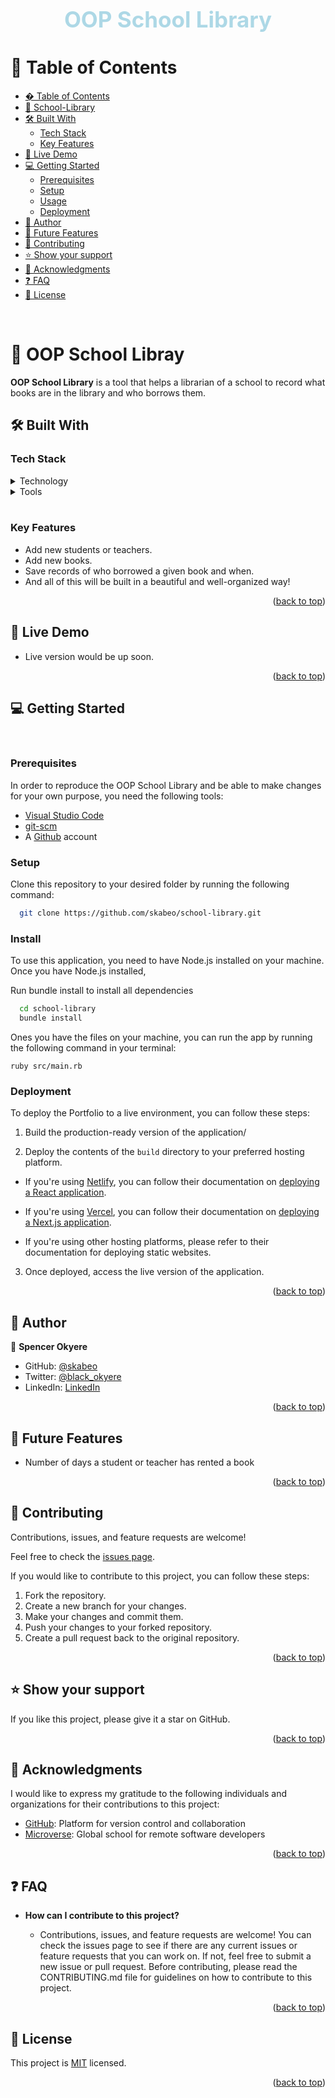 <a id="readme-top"></a>

<div align="center">
    <br>
  <h1 style="font-size: 35px; color: lightblue"><b>OOP School Library</b></h1>
</div>

# 📗 Table of Contents <a id="table-of-contents"></a>

- [� Table of Contents](#table-of-contents)
- [📖 School-Library ](#about-project)
- [🛠 Built With ](#built-with)
  - [Tech Stack ](#tech-stack)
  - [Key Features ](#key-features)
- [🚀 Live Demo ](#live-demo)
- [💻 Getting Started ](#getting-started)
  - [Prerequisites](#prerequisites)
  - [Setup](#setup)
  - [Usage](#usage)
  - [Deployment](#deployment)
- [👥 Author ](#authors)
- [🔭 Future Features ](#future-features)
- [🤝 Contributing ](#contributing)
- [⭐️ Show your support ](#️support)
- [🙏 Acknowledgments ](#acknowledgements)
- [❓ FAQ ](#faq)
- [📝 License ](#license)

<br>

# 📖 OOP School Libray <a id="about-project"></a>

**OOP School Library**  is a tool that helps a librarian of a school to  record what books are in the library and who borrows them.

## 🛠 Built With <a id="built-with"></a>

### Tech Stack <a id="tech-stack"></a>

<details>

  <summary>Technology</summary>

  - [Ruby](https://ruby.org/) - A high-level programming language used for back-end development.
  - [irb](https://www.irb.com/) - A command line interface for ruby

</details>

<details>
  <summary>Tools</summary>
  <ul>
    <li><a href="https://code.visualstudio.com/">VSCode</a></li>
    <li><a href="https://git-scm.com/">Git</a></li>
    <li><a href="https://nodejs.org/en">node</a></li>
  </ul>
</details>
<br/>
<!-- Features -->

### Key Features <a id="key-features"></a>

- Add new students or teachers.
- Add new books.
- Save records of who borrowed a given book and when.
- And all of this will be built in a beautiful and well-organized way!

<p align="right">(<a href="#readme-top">back to top</a>)</p>

## 🚀 Live Demo <a id="live-demo"></a>

- Live version would be up soon.


<p align="right">(<a href="#readme-top">back to top</a>)</p>

## 💻 Getting Started <a id="getting-started"></a>
<br>

### Prerequisites

In order to reproduce the OOP School Library and be able to make changes for your own purpose, you need the following tools:
- [Visual Studio Code](https://code.visualstudio.com/)
- [git-scm](https://git-scm.com/)
- A [Github](https://github.com/) account

### Setup

Clone this repository to your desired folder by running the following command:

```sh
  git clone https://github.com/skabeo/school-library.git
```

### Install

To use this application, you need to have Node.js installed on your machine. Once you have Node.js installed,

Run bundle install to install all dependencies

```sh
  cd school-library
  bundle install

```

Ones you have the files on your machine, you can run the app by running the following command in your terminal: 

```
ruby src/main.rb
```

### Deployment

To deploy the Portfolio to a live environment, you can follow these steps:

1. Build the production-ready version of the application/

2. Deploy the contents of the `build` directory to your preferred hosting platform.

- If you're using [Netlify](https://www.netlify.com/), you can follow their documentation on [deploying a React application](https://docs.netlify.com/configure-builds/common-configurations/react/).

- If you're using [Vercel](https://vercel.com/), you can follow their documentation on [deploying a Next.js application](https://vercel.com/docs/platform/deployments#deploying-next.js).

- If you're using other hosting platforms, please refer to their documentation for deploying static websites.

3. Once deployed, access the live version of the application.


<p align="right">(<a href="#readme-top">back to top</a>)</p>

## 👥 Author <a id="authors"></a>

👤 **Spencer Okyere**

- GitHub: [@skabeo](https://github.com/skabeo)
- Twitter: [@black_okyere](https://twitter.com/black_okyere)
- LinkedIn: [LinkedIn](https://linkedin.com/in/spencer-okyere)


<p align="right">(<a href="#readme-top">back to top</a>)</p>

## 🔭 Future Features <a id="future-features"></a>

- Number of days a student or teacher has rented a book

<p align="right">(<a href="#readme-top">back to top</a>)</p>

## 🤝 Contributing <a id="contributing"></a>

Contributions, issues, and feature requests are welcome!

Feel free to check the [issues page](https://github.com/skabeo/school-library/issues).

If you would like to contribute to this project, you can follow these steps:

1. Fork the repository.
2. Create a new branch for your changes.
3. Make your changes and commit them.
4. Push your changes to your forked repository.
5. Create a pull request back to the original repository.

<p align="right">(<a href="#readme-top">back to top</a>)</p>

## ⭐️ Show your support <a id="support"></a>

If you like this project, please give it a star on GitHub.

<p align="right">(<a href="#readme-top">back to top</a>)</p>

## 🙏 Acknowledgments <a id="acknowledgements"></a>

I would like to express my gratitude to the following individuals and organizations for their contributions to this project:

- [GitHub](https://github.com/): Platform for version control and collaboration
- [Microverse](https://www.microverse.org/): Global school for remote software developers


<p align="right">(<a href="#readme-top">back to top</a>)</p>


## ❓ FAQ <a id="faq"></a>

- **How can I contribute to this project?**

  - Contributions, issues, and feature requests are welcome! You can check the issues page to see if there are any current issues or feature requests that you can work on. If not, feel free to submit a new issue or pull request. Before contributing, please read the CONTRIBUTING.md file for guidelines on how to contribute to this project.
<p align="right">(<a href="#readme-top">back to top</a>)</p>

## 📝 License <a id="license"></a>

This project is [MIT](https://github.com/skabeo/school-library/blob/develop/LICENSE) licensed.

<p align="right">(<a href="#readme-top">back to top</a>)</p>

